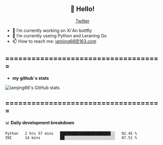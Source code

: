 <h2 align="center">👋 Hello!</h2>
<p align="center">
  <a href="https://twitter.com/iamjing66">Twitter</a>
</p>


- 🔭 I’m currently working on Xi`An buttfly 
- 🌱 I’m currently useing Python and Leraning Go
- 📫 How to reach me: iamjing66@163.com

====================================        
- 
- **my github`s stats**


![iamjing66's GitHub stats](https://github-readme-stats.vercel.app/api?username=iamjing66&count_private=true)


====================================        
-
📊 **Daily development breakdown**       

<!--START_SECTION:waka-->
```text
Python   2 hrs 57 mins   ███████████████████████░░   92.45 % 
INI      14 mins         ██░░░░░░░░░░░░░░░░░░░░░░░   07.51 % 
```


<!--END_SECTION:waka-->
